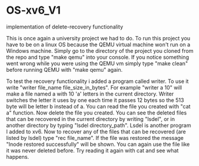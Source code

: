 # OS-xv6_V1
implementation of delete-recovery functionality

This is once again a university project we had to do. To run this project you have to be on a linux OS because the QEMU virtual machine won't run on a Windows machine. Simply go to the directory of the project you cloned from the repo and type "make qemu" into your console. If you notice something went wrong while you were using the QEMU vm simply type "make clean" before running QEMU with "make qemu" again.

To test the recovery functionality i added a program called writer. To use it write "writer file_name file_size_in_bytes". For example "writer a 10" will make a file named a with 10 'a' letters in the current directory. Writer switches the letter it uses by one each time it passes 12 bytes so the 513 byte will be letter b instead of a. You can read the file you created with "cat a" function. Now delete the file you created. You can see the deleted files that can be recovered in the current directory by writing "lsdel", or in another directory by typing "lsdel directory_path". Lsdel is another program I added to xv6. Now to recover any of the files that can be recovered (are listed by lsdel) type "rec file_name". If the file was restored the message "Inode restored successfully" will be shown. You can again use the file like it was never deleted before. Try reading it again with cat and see what happens.
